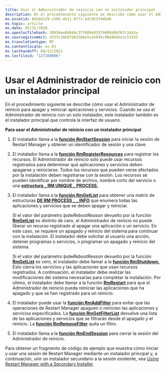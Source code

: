 ```yaml
---
title: Usar el Administrador de reinicio con un instalador principal
description: En el procedimiento siguiente se describe cómo usar el Administrador de reinicio para apagar y reiniciar aplicaciones y servicios. Cuando se usa el Administrador de reinicio con un solo instalador, este instalador también es el instalador principal que controla la interfaz de usuario.
ms.assetid: 8d2b4129-c595-4b11-9771-6dc953f4db40
ms.topic: article
ms.date: 05/31/2018
ms.openlocfilehash: 38956ee8d04bc377809e93579080d9b767c3da3a
ms.sourcegitcommit: d75fc10b9f0825bbe5ce5045c90d4045e3c53243
ms.translationtype: MT
ms.contentlocale: es-ES
ms.lasthandoff: 09/13/2021
ms.locfileid: "127169006"
---
```

# <a name="using-restart-manager-with-a-primary-installer"></a>Usar el Administrador de reinicio con un instalador principal

En el procedimiento siguiente se describe cómo usar el Administrador de reinicio para apagar y reiniciar aplicaciones y servicios. Cuando se usa el Administrador de reinicio con un solo instalador, este instalador también es el instalador principal que controla la interfaz de usuario.

**Para usar el Administrador de reinicio con un instalador principal**

1.  El instalador llama a la [**función RmStartSession**](/windows/desktop/api/RestartManager/nf-restartmanager-rmstartsession) para iniciar la sesión de Restart Manager y obtener un identificador de sesión y una clave.
2.  El instalador llama a la [**función RmRegisterResources**](/windows/desktop/api/RestartManager/nf-restartmanager-rmregisterresources) para registrar los recursos. El Administrador de reinicio solo puede usar recursos registrados para determinar qué aplicaciones y servicios deben apagarse y reiniciarse. Todos los recursos que pueden verse afectados por la instalación deben registrarse con la sesión. Los recursos se pueden identificar por nombre de archivo, nombre corto del servicio o una [**estructura \_ RM UNIQUE \_ PROCESS.**](/windows/desktop/api/RestartManager/ns-restartmanager-rm_unique_process)
3.  El instalador llama a la [**función RmGetList**](/windows/desktop/api/RestartManager/nf-restartmanager-rmgetlist) para obtener una matriz de estructuras [**DE RM PROCESS \_ \_ INFO**](/windows/desktop/api/RestartManager/ns-restartmanager-rm_process_info) que enumera todas las aplicaciones y servicios que se deben apagar y reiniciar.

    Si el valor del parámetro *lpdwRebootReason* devuelto por la función [**RmGetList**](/windows/desktop/api/RestartManager/nf-restartmanager-rmgetlist) es distinto de cero, el Administrador de reinicio no puede liberar un recurso registrado al apagar una aplicación o un servicio. En este caso, se requiere un apagado y reinicio del sistema para continuar con la instalación. El instalador debe solicitar al usuario una acción, detener programas o servicios, o programar un apagado y reinicio del sistema.

    Si el valor del parámetro *lpdwRebootReason* devuelto por la función [**RmGetList**](/windows/desktop/api/RestartManager/nf-restartmanager-rmgetlist) es cero, el instalador debe llamar a la [**función RmShutdown.**](/windows/desktop/api/RestartManager/nf-restartmanager-rmshutdown) Esto cierra los servicios y las aplicaciones que usan recursos registrados. A continuación, el instalador debe realizar las modificaciones del sistema necesarias para completar la instalación. Por último, el instalador debe llamar a la función [**RmRestart**](/windows/desktop/api/RestartManager/nf-restartmanager-rmrestart) para que el Administrador de reinicio pueda reiniciar las aplicaciones que ha apagado y que se han registrado para un reinicio.

4.  El instalador puede usar la [**función RmAddFilter**](/windows/desktop/api/RestartManager/nf-restartmanager-rmaddfilter) para evitar que las operaciones de Restart Manager apaguen o reinicien las aplicaciones y servicios especificados. La [**función RmGetFilterList**](/windows/desktop/api/RestartManager/nf-restartmanager-rmgetfilterlist) devuelve una lista de las aplicaciones y servicios que se filtrarán desde el apagado y el reinicio. La [**función RmRemoveFilter**](/windows/desktop/api/RestartManager/nf-restartmanager-rmremovefilter) quita un filtro.
5.  El instalador llama a la [**función RmEndSession**](/windows/desktop/api/RestartManager/nf-restartmanager-rmendsession) para cerrar la sesión del Administrador de reinicio.

Para obtener un fragmento de código de ejemplo que muestra cómo iniciar y usar una sesión de Restart Manager mediante un instalador principal y, a continuación, unir un instalador secundario a la sesión existente, vea [Using Restart Manager with a Secondary Installer](using-restart-manager-with-a-secondary-installer.md).

 

 





